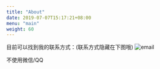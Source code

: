 ```yaml
---
title: "About"
date: 2019-07-07T15:17:21+08:00
menu: "main"
weight: 60
---
```


目前可以找到我的联系方式：(联系方式隐藏在下图哦)
![email](/img/email.jpg)

不使用微信/QQ